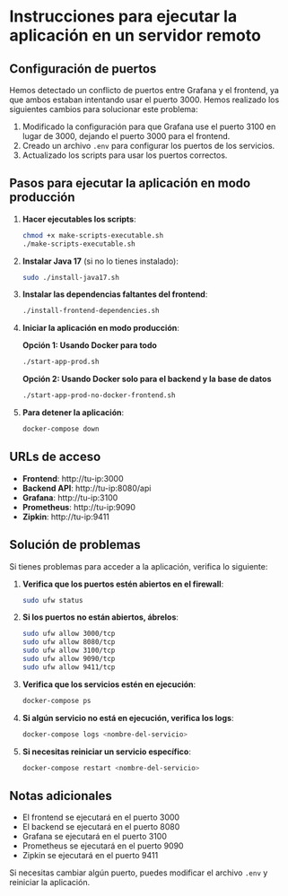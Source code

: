 # Instrucciones para ejecutar la aplicación en un servidor remoto

## Configuración de puertos

Hemos detectado un conflicto de puertos entre Grafana y el frontend, ya que ambos estaban intentando usar el puerto 3000. Hemos realizado los siguientes cambios para solucionar este problema:

1. Modificado la configuración para que Grafana use el puerto 3100 en lugar de 3000, dejando el puerto 3000 para el frontend.
2. Creado un archivo `.env` para configurar los puertos de los servicios.
3. Actualizado los scripts para usar los puertos correctos.

## Pasos para ejecutar la aplicación en modo producción

1. **Hacer ejecutables los scripts**:
   ```bash
   chmod +x make-scripts-executable.sh
   ./make-scripts-executable.sh
   ```

2. **Instalar Java 17** (si no lo tienes instalado):
   ```bash
   sudo ./install-java17.sh
   ```

3. **Instalar las dependencias faltantes del frontend**:
   ```bash
   ./install-frontend-dependencies.sh
   ```

4. **Iniciar la aplicación en modo producción**:

   **Opción 1: Usando Docker para todo**
   ```bash
   ./start-app-prod.sh
   ```

   **Opción 2: Usando Docker solo para el backend y la base de datos**
   ```bash
   ./start-app-prod-no-docker-frontend.sh
   ```

5. **Para detener la aplicación**:
   ```bash
   docker-compose down
   ```

## URLs de acceso

- **Frontend**: http://tu-ip:3000
- **Backend API**: http://tu-ip:8080/api
- **Grafana**: http://tu-ip:3100
- **Prometheus**: http://tu-ip:9090
- **Zipkin**: http://tu-ip:9411

## Solución de problemas

Si tienes problemas para acceder a la aplicación, verifica lo siguiente:

1. **Verifica que los puertos estén abiertos en el firewall**:
   ```bash
   sudo ufw status
   ```

2. **Si los puertos no están abiertos, ábrelos**:
   ```bash
   sudo ufw allow 3000/tcp
   sudo ufw allow 8080/tcp
   sudo ufw allow 3100/tcp
   sudo ufw allow 9090/tcp
   sudo ufw allow 9411/tcp
   ```

3. **Verifica que los servicios estén en ejecución**:
   ```bash
   docker-compose ps
   ```

4. **Si algún servicio no está en ejecución, verifica los logs**:
   ```bash
   docker-compose logs <nombre-del-servicio>
   ```

5. **Si necesitas reiniciar un servicio específico**:
   ```bash
   docker-compose restart <nombre-del-servicio>
   ```

## Notas adicionales

- El frontend se ejecutará en el puerto 3000
- El backend se ejecutará en el puerto 8080
- Grafana se ejecutará en el puerto 3100
- Prometheus se ejecutará en el puerto 9090
- Zipkin se ejecutará en el puerto 9411

Si necesitas cambiar algún puerto, puedes modificar el archivo `.env` y reiniciar la aplicación.
